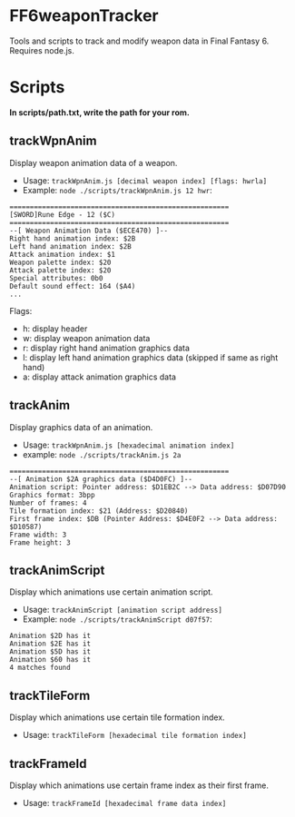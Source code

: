 # FF6weaponTracker
Tools and scripts to track and modify weapon data in Final Fantasy 6. Requires node.js.

# Scripts
**In **scripts/path.txt**, write the path for your rom.**

## trackWpnAnim
Display weapon animation data of a weapon.
- Usage: ```trackWpnAnim.js [decimal weapon index] [flags: hwrla]```
- Example: ```node ./scripts/trackWpnAnim.js 12 hwr```:
```
======================================================
[SWORD]Rune Edge - 12 ($C)
======================================================
--[ Weapon Animation Data ($ECE470) ]--
Right hand animation index: $2B
Left hand animation index: $2B
Attack animation index: $1
Weapon palette index: $20
Attack palette index: $20
Special attributes: 0b0
Default sound effect: 164 ($A4)
...
```
Flags:
- h: display header
- w: display weapon animation data
- r: display right hand animation graphics data
- l: display left hand animation graphics data (skipped if same as right hand)
- a: display attack animation graphics data

## trackAnim
Display graphics data of an animation.
- Usage: ```trackWpnAnim.js [hexadecimal animation index]```
- example: ```node ./scripts/trackAnim.js 2a```
```
======================================================
--[ Animation $2A graphics data ($D4D0FC) ]--
Animation script: Pointer address: $D1EB2C --> Data address: $D07D90
Graphics format: 3bpp
Number of frames: 4
Tile formation index: $21 (Address: $D20840)
First frame index: $DB (Pointer Address: $D4E0F2 --> Data address: $D10587)
Frame width: 3
Frame height: 3
```

## trackAnimScript
Display which animations use certain animation script.
- Usage: ```trackAnimScript [animation script address]```
- Example: ```node ./scripts/trackAnimScript d07f57```:
```
Animation $2D has it
Animation $2E has it
Animation $5D has it
Animation $60 has it
4 matches found
```

## trackTileForm
Display which animations use certain tile formation index.
- Usage: ```trackTileForm [hexadecimal tile formation index]```

## trackFrameId
Display which animations use certain frame index as their first frame.
- Usage: ```trackFrameId [hexadecimal frame data index]```
